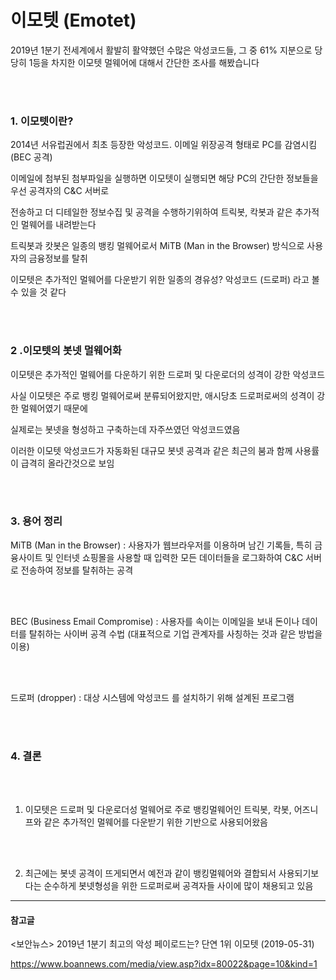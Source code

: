 # 이모텟 (Emotet)

2019년 1분기 전세계에서 활발히 활약했던 수많은 악성코드들, 그 중  61% 지분으로 당당히 1등을 차지한 이모텟 멀웨어에 대해서 간단한 조사를 해봤습니다

<br></br>

### 1. 이모텟이란?

2014년 서유럽권에서 최초 등장한 악성코드. 이메일 위장공격 형태로 PC를 감염시킴 (BEC 공격)

이메일에 첨부된 첨부파일을 실행하면 이모텟이 실행되면 해당 PC의 간단한 정보들을 우선 공격자의 C&C 서버로 

전송하고 더 디테일한 정보수집 및 공격을  수행하기위하여 트릭봇, 칵봇과 같은 추가적인 멀웨어를 내려받는다

트릭봇과 캇봇은 일종의 뱅킹 멀웨어로서 MiTB (Man in the Browser) 방식으로 사용자의 금융정보를 탈취

이모텟은 추가적인 멀웨어를 다운받기 위한 일종의 경유성? 악성코드 (드로퍼) 라고 볼 수 있을 것 같다

<br></br>

### 2 .이모텟의 봇넷 멀웨어화


이모텟은 추가적인 멀웨어를 다운하기 위한 드로퍼 및 다운로더의 성격이 강한 악성코드

사실 이모텟은 주로 뱅킹 멀웨어로써 분류되어왔지만, 애시당초 드로퍼로써의 성격이 강한 멀웨어였기 때문에

실제로는 봇넷을 형성하고 구축하는데 자주쓰였던 악성코드였음

이러한 이모텟 악성코드가 자동화된 대규모 봇넷 공격과 같은 최근의 붐과 함께 사용률이 급격히 올라간것으로 보임


<br></br>

### 3. 용어 정리

MiTB (Man in the Browser) : 사용자가 웹브라우저를 이용하며 남긴 기록들, 특히 금융사이트 및 인터넷 쇼핑몰을 사용할 때 입력한 모든 데이터들을 로그화하여 C&C 서버로 전송하여 정보를 탈취하는 공격 

<br></br>

BEC (Business Email Compromise) : 사용자를 속이는 이메일을 보내 돈이나 데이터를 탈취하는 사이버 공격 수법 (대표적으로 기업 관계자를 사칭하는 것과 같은 방법을 이용)

<br></br>

드로퍼 (dropper) : 대상 시스템에 악성코드 를 설치하기 위해 설계된 프로그램

<br></br>

### 4. 결론

<br></br>

1. 이모텟은 드로퍼 및 다운로더성 멀웨어로 주로 뱅킹멀웨어인 트릭봇, 칵봇, 어즈니프와 같은 추가적인 멀웨어를 다운받기 위한 기반으로 사용되어왔음

<br></br>

2. 최근에는 봇넷 공격이 뜨게되면서 예전과 같이 뱅킹멀웨어와 결합되서 사용되기보다는 순수하게 봇넷형성을 위한 드로퍼로써 공격자들 사이에 많이 채용되고 있음
    

------

 

#### 참고글

<보안뉴스> 2019년 1분기 최고의 악성 페이로드는? 단연 1위 이모텟 (2019-05-31) 

<https://www.boannews.com/media/view.asp?idx=80022&page=10&kind=1>

